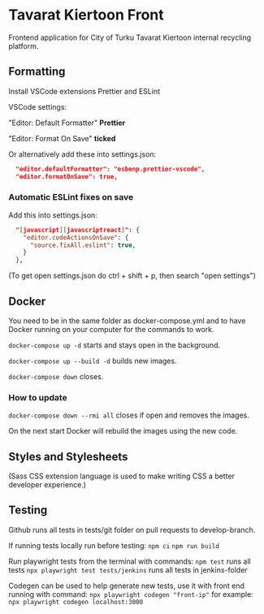# Tavarat Kiertoon Front

Frontend application for City of Turku Tavarat Kiertoon internal recycling platform.

## Formatting

Install VSCode extensions Prettier and ESLint

VSCode settings:

"Editor: Default Formatter" **Prettier**

"Editor: Format On Save" **ticked**

Or alternatively add these into settings.json:

```json
  "editor.defaultFormatter": "esbenp.prettier-vscode",
  "editor.formatOnSave": true,
```

### Automatic ESLint fixes on save

Add this into settings.json:

```json
  "[javascript][javascriptreact]": {
    "editor.codeActionsOnSave": {
      "source.fixAll.eslint": true,
    }
  },
```

(To get open settings.json do ctrl + shift + p, then search "open settings")

## Docker

You need to be in the same folder as docker-compose.yml and to have Docker running on your computer for the commands to work.

`docker-compose up -d` starts and stays open in the background.

`docker-compose up --build -d` builds new images.

`docker-compose down` closes.

### How to update

`docker-compose down --rmi all` closes if open and removes the images.

On the next start Docker will rebuild the images using the new code.

## Styles and Stylesheets

(Sass CSS extension language is used to make writing CSS a better developer experience.)

## Testing

Github runs all tests in tests/git folder on pull requests to develop-branch.

If running tests locally run before testing:
`npm ci`
`npm run build`

Run playwright tests from the terminal with commands:
`npm test` runs all tests
`npx playwright test tests/jenkins` runs all tests in jenkins-folder

Codegen can be used to help generate new tests, use it with front end running with command:
`npx playwright codegen "front-ip"` for example:
`npx playwright codegen localhost:3000`
